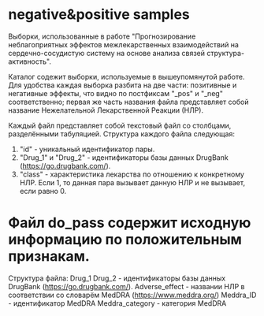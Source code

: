 # negative&positive samples 
Выборки, использованные в работе "Прогнозирование неблагоприятных эффектов межлекарственных взаимодействий на сердечно-сосудистую систему на основе анализа связей структура-активность".

Каталог содежит выборки, используемые в вышеупомянутой работе. Для удобства каждая выборка разбита на две части: позитивные и негативные эффекты, что видно по постфиксам "_pos" и "_neg" соответственно; первая же часть названия файла представляет собой название Нежелательной Лекарственной Реакции (НЛР).

Каждый файл представляет собой текстовый файл со столбцами, разделёнными табуляцией.
Структура каждого файла следующая:
1.	"id" - уникальный идентификатор пары.
2.	"Drug_1" и "Drug_2" - идентификаторы базы данных DrugBank (<https://go.drugbank.com/>).
3.	"class" - характеристика лекарства по отношению к конкретному НЛР. Если 1, то данная пара вызывает данную НЛР и не вызывает, если равно 0.

# Файл do_pass содержит исходную информацию по положительным признакам.

Структура файла:
Drug_1 Drug_2	- идентификаторы базы данных DrugBank (<https://go.drugbank.com/>).
Adverse_effect	- названии НЛР в соответствии со словарём MedDRA (<https://www.meddra.org/>)
Meddra_ID	- идентификатор MedDRA
Meddra_category - категория MedDRA
